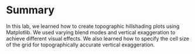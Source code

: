 # Summary

In this lab, we learned how to create topographic hillshading plots using Matplotlib. We used varying blend modes and vertical exaggeration to achieve different visual effects. We also learned how to specify the cell size of the grid for topographically accurate vertical exaggeration.
